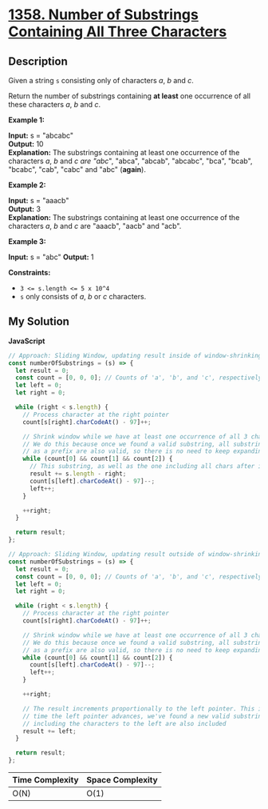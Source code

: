 # [1358. Number of Substrings Containing All Three Characters](https://leetcode.com/problems/number-of-substrings-containing-all-three-characters)

## Description

Given a string `s` consisting only of characters _a_, _b_ and _c_.

Return the number of substrings containing **at least** one occurrence of all these characters _a_, _b_ and _c_.

**Example 1:**

**Input:** s = "abcabc"  
**Output:** 10  
**Explanation:** The substrings containing at least one occurrence of the characters *a*, *b* and *c are "abc*", "abca", "abcab", "abcabc", "bca", "bcab", "bcabc", "cab", "cabc" and "abc" (**again**).

**Example 2:**

**Input:** s = "aaacb"  
**Output:** 3  
**Explanation:** The substrings containing at least one occurrence of the characters *a*, *b* and *c* are "aaacb", "aacb" and "acb".

**Example 3:**

**Input:** s = "abc"
**Output:** 1

**Constraints:**

- `3 <= s.length <= 5 x 10^4`
- `s` only consists of *a*, _b_ or *c* characters.

## My Solution

**JavaScript**

```js
// Approach: Sliding Window, updating result inside of window-shrinking loop
const numberOfSubstrings = (s) => {
  let result = 0;
  const count = [0, 0, 0]; // Counts of 'a', 'b', and 'c', respectively
  let left = 0;
  let right = 0;

  while (right < s.length) {
    // Process character at the right pointer
    count[s[right].charCodeAt() - 97]++;

    // Shrink window while we have at least one occurrence of all 3 characters
    // We do this because once we found a valid substring, all substrings containing this
    // as a prefix are also valid, so there is no need to keep expanding the window
    while (count[0] && count[1] && count[2]) {
      // This substring, as well as the one including all chars after it, add to the result
      result += s.length - right;
      count[s[left].charCodeAt() - 97]--;
      left++;
    }

    ++right;
  }

  return result;
};
```

```js
// Approach: Sliding Window, updating result outside of window-shrinking loop
const numberOfSubstrings = (s) => {
  let result = 0;
  const count = [0, 0, 0]; // Counts of 'a', 'b', and 'c', respectively
  let left = 0;
  let right = 0;

  while (right < s.length) {
    // Process character at the right pointer
    count[s[right].charCodeAt() - 97]++;

    // Shrink window while we have at least one occurrence of all 3 characters
    // We do this because once we found a valid substring, all substrings containing this
    // as a prefix are also valid, so there is no need to keep expanding the window
    while (count[0] && count[1] && count[2]) {
      count[s[left].charCodeAt() - 97]--;
      left++;
    }

    ++right;

    // The result increments proportionally to the left pointer. This is because for each
    // time the left pointer advances, we've found a new valid substring. However, all substrings
    // including the characters to the left are also included
    result += left;
  }

  return result;
};
```

| Time Complexity | Space Complexity |
| --------------- | ---------------- |
| O(N)            | O(1)             |
